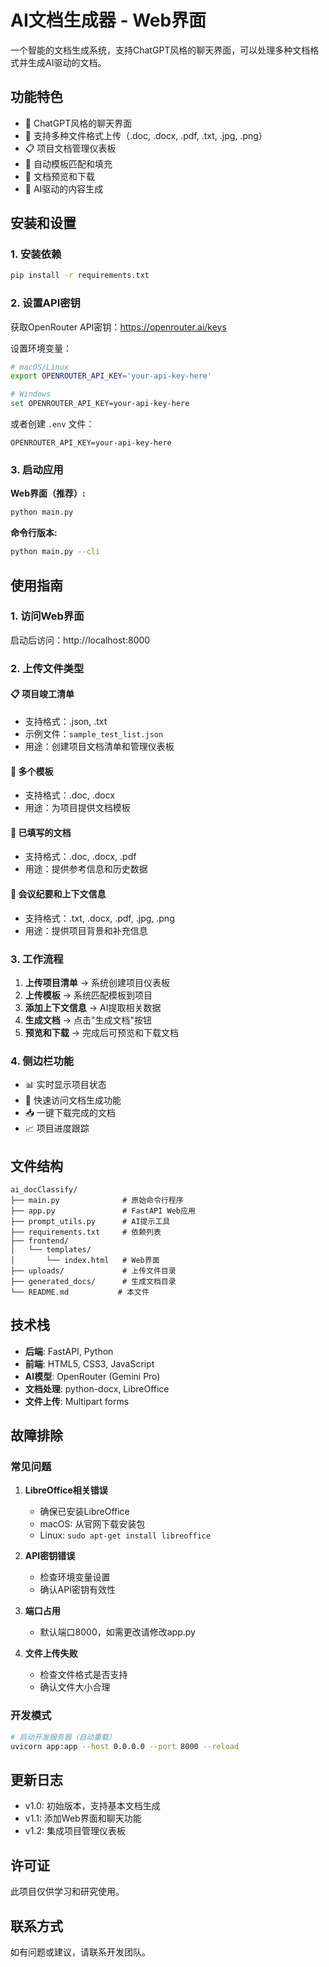 # AI文档生成器 - Web界面

一个智能的文档生成系统，支持ChatGPT风格的聊天界面，可以处理多种文档格式并生成AI驱动的文档。

## 功能特色

- 🤖 ChatGPT风格的聊天界面
- 📁 支持多种文件格式上传（.doc, .docx, .pdf, .txt, .jpg, .png）
- 📋 项目文档管理仪表板
- 🔄 自动模板匹配和填充
- 📄 文档预览和下载
- 🧠 AI驱动的内容生成

## 安装和设置

### 1. 安装依赖
```bash
pip install -r requirements.txt
```

### 2. 设置API密钥
获取OpenRouter API密钥：https://openrouter.ai/keys

设置环境变量：
```bash
# macOS/Linux
export OPENROUTER_API_KEY='your-api-key-here'

# Windows
set OPENROUTER_API_KEY=your-api-key-here
```

或者创建 `.env` 文件：
```
OPENROUTER_API_KEY=your-api-key-here
```

### 3. 启动应用

**Web界面（推荐）:**
```bash
python main.py
```

**命令行版本:**
```bash
python main.py --cli
```

## 使用指南

### 1. 访问Web界面
启动后访问：http://localhost:8000

### 2. 上传文件类型

#### 📋 项目竣工清单
- 支持格式：.json, .txt
- 示例文件：`sample_test_list.json`
- 用途：创建项目文档清单和管理仪表板

#### 📄 多个模板
- 支持格式：.doc, .docx
- 用途：为项目提供文档模板

#### 📂 已填写的文档
- 支持格式：.doc, .docx, .pdf
- 用途：提供参考信息和历史数据

#### 📝 会议纪要和上下文信息
- 支持格式：.txt, .docx, .pdf, .jpg, .png
- 用途：提供项目背景和补充信息

### 3. 工作流程

1. **上传项目清单** → 系统创建项目仪表板
2. **上传模板** → 系统匹配模板到项目
3. **添加上下文信息** → AI提取相关数据
4. **生成文档** → 点击"生成文档"按钮
5. **预览和下载** → 完成后可预览和下载文档

### 4. 侧边栏功能

- 📊 实时显示项目状态
- 🔘 快速访问文档生成功能
- 📥 一键下载完成的文档
- 📈 项目进度跟踪

## 文件结构

```
ai_docClassify/
├── main.py              # 原始命令行程序
├── app.py               # FastAPI Web应用
├── prompt_utils.py      # AI提示工具
├── requirements.txt     # 依赖列表
├── frontend/
│   └── templates/
│       └── index.html   # Web界面
├── uploads/             # 上传文件目录
├── generated_docs/      # 生成文档目录
└── README.md           # 本文件
```

## 技术栈

- **后端**: FastAPI, Python
- **前端**: HTML5, CSS3, JavaScript
- **AI模型**: OpenRouter (Gemini Pro)
- **文档处理**: python-docx, LibreOffice
- **文件上传**: Multipart forms

## 故障排除

### 常见问题

1. **LibreOffice相关错误**
   - 确保已安装LibreOffice
   - macOS: 从官网下载安装包
   - Linux: `sudo apt-get install libreoffice`

2. **API密钥错误**
   - 检查环境变量设置
   - 确认API密钥有效性

3. **端口占用**
   - 默认端口8000，如需更改请修改app.py

4. **文件上传失败**
   - 检查文件格式是否支持
   - 确认文件大小合理

### 开发模式
```bash
# 启动开发服务器（自动重载）
uvicorn app:app --host 0.0.0.0 --port 8000 --reload
```

## 更新日志

- v1.0: 初始版本，支持基本文档生成
- v1.1: 添加Web界面和聊天功能
- v1.2: 集成项目管理仪表板

## 许可证

此项目仅供学习和研究使用。

## 联系方式

如有问题或建议，请联系开发团队。 